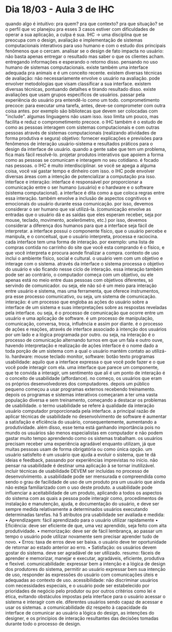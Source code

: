 # Dia 18/03 - Aula 3 de IHC

quando algo é intuitivo: pra quem? pra que contexto? pra que situação? se o perfil que vc planejou pra esses 3 casos estiver com dificuldades de operar a sua aplicação, a culpa é sua. IHC → uma disciplina que se preocupa com o design, avaliação e implementação de sistemas computacionais interativos para uso humano e com o estudo dos principais fenômenos que o cercam. analisar se o design de fato impacta no usuário: não basta apenas entregar o resultado mas saber o que os clientes acham. entregando informações e esperando o retorno disso. pensando no uso humano de sistemas computacionais. existe também uma interface adequada pra animais e é um conceito recente. existem diversas técnicas de avaliação: não necessariamente envolve o usuário na avaliação. pode envolver metodologias que visam classificar a sua interface. existem diversas técnicas, pontuando detalhes e tirando resultado disso. existe avaliações que usam grupos específicos de usuários. passar pela experiência do usuário pra entendê-lo como um todo. comprometimento precoce: para executar uma tarefa, antes, deve-se comprometer com outra coisa antes.
por exemplo são bibliotecas que devem ser colocadas com "include". algumas linguagens não usam isso. isso limita um pouco, mas facilita e reduz o comprometimento precoce. o IHC também é o estudo de como as pessoas interagem com sistemas computacionais e com outras pessoas através de sistemas computacionais (realizando atividades de forma produtiva e segura) objetivo: fornecer explicações e previsões para fenômenos de interação usuário-sistema e resultados práticos para o design da interface de usuário. quando a gente sabe que tem um problema, fica mais fácil resolvê-lo. projetar produtos interativos que apoiem a forma como as pessoas se comunicam e interagem no seu cotidiano. é focado nas pessoas. o IHC é muito interdisciplinar. se você se apega a alguma coisa, você vai gastar tempo e dinheiro com isso. o IHC pode envolver diversas áreas com a intenção de potencializar a computação pra isso. interface e interação: interface é responsável por proporcionar a comunicação entre o ser humano (usuário) e o hardware e o software (sistema computacional).
a interface é dita como a que coloca regras entre essa interação. também envolve a inclusão de aspectos cognitivos e emocionais do usuário durante essa comunicação. por isso, devemos considerar o ser humano que vai utilizá-la. (comunicação envolve as entradas que o usuário dá e as saídas que eles esperam receber, seja por mouse, teclado, movimento, acelerômetro, etc.) por isso, devemos considerar a diferença dos humanos para que a interface seja fácil de interpretar. a interface possui o componente físico, que o usuário percebe e manipula, e o conceitual, que o usuário interpreta, processa e raciocina. cada interface tem uma forma de interação. por exemplo: uma lista de compras contida no carrinho do site que você esta comprando é o físico, e que você interpreta e procura aonde finalizar a compra. contexto de uso inclui o ambiente físico, social e cultural. o usuário vem com um objetivo e interage com o sistema. através da interface o sistema processa o objetivo do usuário e vão ficando nesse ciclo de interação.
essa interação também pode ser ao contrário, o computador começa com um objetivo, ou ele apenas está no meio entre duas pessoas com objetivos diferentes, só servindo de comunicador. ou seja, ele não só é um meio para interação entre usuário e sistema, mas uma ferramenta, que oferece instrumentos, pra esse processo comunicativo, ou seja, um sistema de comunicação. interação: é um processo que engloba as ações do usuário sobre a interface de um sistema e suas interpretações sobre as respostas reveladas pela interface. ou seja, é o processo de comunicação que ocorre entre um usuário e uma aplicação de software. é um processo de manipulação, comunicação, conversa, troca, influência e assim por diante. é o processo de ações e reações, através de interface associado à intenção dos usuários por um lado e a lógica programada por outro. ou seja, na interação é o processo de comunicação alternando turnos em que um fala e outro ouve, havendo interpretação e realização de ações interface é o nome dado a toda porção de um sistema com a qual o usuário mantém contato ao utilizá-lo.
hardware: mouse teclado monitor, software: botão texto programas usabilidade: aquilo que a interface expressa o que você pode fazer e o que você pode interagir com ela. uma interface que parece um componente, que te convida a interagir, um sentimento que ali é um ponto de interação é o conceito de usabilidade (affordance). no começo, os usuários que eram os próprios desenvolvedores dos computadores. depois um público pequeno começou a usar programas externos recebendo treinamento. depois os programas e sistemas interativos começaram a ter uma vasta população diversa e sem treinamento, começando a destacar os problemas de usabilidade. o termo usabilidade se refere à qualidade da interação usuário computador proporcionada pela interface. a principal razão de aplicar técnicas de usabilidade no desenvolvimento de software é aumentar a satisfação e eficiência do usuário, consequentemente, aumentando a produtividade. além disso, esse tema está ganhando importância pois no mundo os usuários são menos especialistas em computador e não podem gastar muito tempo aprendendo como os sistemas trabalham.
os usuários precisam receber uma experiência agradável enquanto utilizam, já que muitas pessoas usam de forma obrigatória ou como única opção. um usuário satisfeito é um usuário que ajuda a evoluir o sistema, que te dá ideias e feedback, passando por experiências imprevistas no início. não pensar na usabilidade é destinar uma aplicação à se tornar inutilizável. incluir técnicas de usabilidade DEVEM ser incluídas no processo de desenvolvimento. a usabilidade pode ser mensurada e compreendida como sendo o grau de facilidade de uso de um produto pra um usuário que ainda não esteja familiarizado com o uso deste produto. a usabilidade pode influenciar a aceitabilidade de um produto, aplicando a todos os aspectos do sistema com as quais a pessoa pode interagir como, procedimentos de instalação e manutenção, ajuda, e documentação do usuário, e deve ser sempre medida relativamente a determinados usuários executando determinadas tarefas. há 5 atributos pra usabilidade ser avaliada e medida: • Aprendizagem: fácil aprendizado para o usuário utilizar rapidamente
• Eficiência: deve ser eficiente de que, uma vez aprendido, seja feito com alta produtividade. • memorização: deve ser de fácil lembrança, ao passar um tempo o usuário pode utilizar novamente sem precisar aprender tudo de novo. • Erros: taxa de erros deve ser baixa. o usuário deve ter oportunidade de retornar ao estado anterior ao erro. • Satisfação: os usuários devem gostar do sistema. deve ser agradável de ser utilizado. resumo: fáceis de aprender e memorizar, manejar e executar, agradáveis, eficiente, produtiva e flexível. comunicabilidade: expressar bem a intenção e a lógica de design dos produtores do sistema, permitir ao usuário expressar bem sua intenção de uso, responder às expressões do usuário com comunicações úteis e adequadas ao contexto de uso. acessibilidade: não discriminar usuários com necessidades especiais, e o usuário pode ser estabelecido por prioridades de negócio pelo produtor ou por outros critérios como lei e ética, evitando obstáculos impostas pela interface para o usuário acessar o sistema e interagir com ele. diferentes usuários sendo capaz de acessar e usar os sistemas.
a comunicabilidade diz respeito à capacidade da interface de comunicar ao usuário a lógica do design, as intenções do designer, e os princípios de interação resultantes das decisões tomadas durante todo o processo de design.
